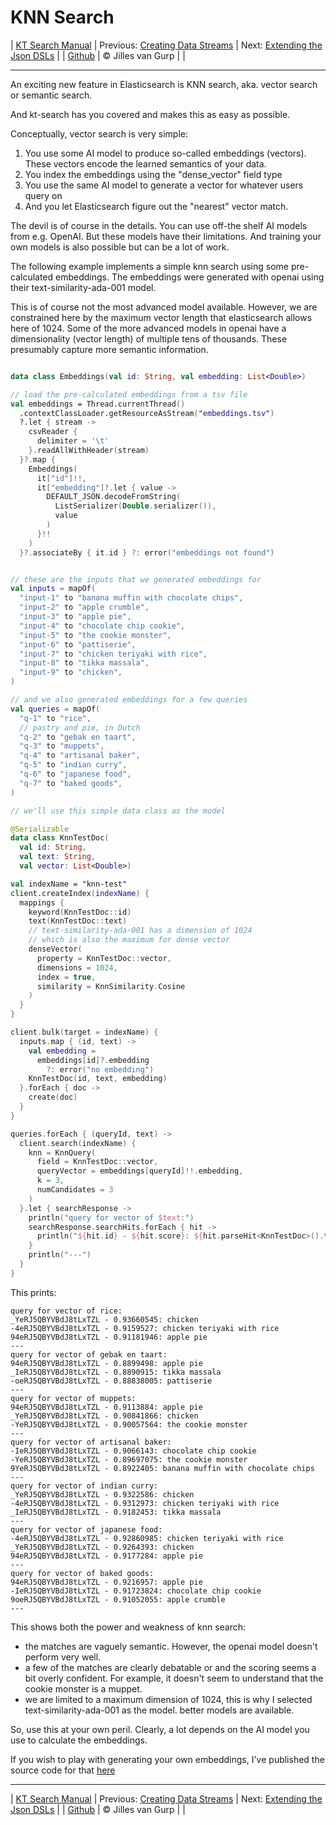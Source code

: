 # KNN Search 

| [KT Search Manual](README.md) | Previous: [Creating Data Streams](DataStreams.md) | Next: [Extending the Json DSLs](ExtendingTheDSL.md) |
| [Github](https://github.com/jillesvangurp/kt-search) | &copy; Jilles van Gurp |  |

---                

An exciting new feature in Elasticsearch is KNN search, aka. vector search or semantic search.

And kt-search has you covered and makes this as easy as possible.

Conceptually, vector search is very simple:

1. You use some AI model to produce so-called embeddings (vectors). 
These vectors encode the learned semantics of your data.
1. You index the embeddings using the "dense_vector" field type
1. You use the same AI model to generate a vector for whatever users query on
1. And you let Elasticsearch figure out the "nearest" vector match.

The devil is of course in the details. You can use off-the shelf AI models from e.g. OpenAI. But these 
models have their limitations. And training your own models is also possible but can be a lot of work.
        
The following example implements a simple knn search using some pre-calculated embeddings.
The embeddings were generated with openai using their text-similarity-ada-001 model.

This is of course not the most advanced model available. However, we are constrained here by the maximum vector length
that elasticsearch allows here of 1024. Some of the more advanced models in openai have a dimensionality 
(vector length) of multiple tens of thousands. These presumably capture more semantic information.

```kotlin

data class Embeddings(val id: String, val embedding: List<Double>)

// load the pre-calculated embeddings from a tsv file
val embeddings = Thread.currentThread()
  .contextClassLoader.getResourceAsStream("embeddings.tsv")
  ?.let { stream ->
    csvReader {
      delimiter = '\t'
    }.readAllWithHeader(stream)
  }?.map {
    Embeddings(
      it["id"]!!,
      it["embedding"]?.let { value ->
        DEFAULT_JSON.decodeFromString(
          ListSerializer(Double.serializer()),
          value
        )
      }!!
    )
  }?.associateBy { it.id } ?: error("embeddings not found")


// these are the inputs that we generated embeddings for
val inputs = mapOf(
  "input-1" to "banana muffin with chocolate chips",
  "input-2" to "apple crumble",
  "input-3" to "apple pie",
  "input-4" to "chocolate chip cookie",
  "input-5" to "the cookie monster",
  "input-6" to "pattiserie",
  "input-7" to "chicken teriyaki with rice",
  "input-8" to "tikka massala",
  "input-9" to "chicken",
)

// and we also generated embeddings for a few queries
val queries = mapOf(
  "q-1" to "rice",
  // pastry and pie, in Dutch
  "q-2" to "gebak en taart",
  "q-3" to "muppets",
  "q-4" to "artisanal baker",
  "q-5" to "indian curry",
  "q-6" to "japanese food",
  "q-7" to "baked goods",
)

// we'll use this simple data class as the model

@Serializable
data class KnnTestDoc(
  val id: String,
  val text: String,
  val vector: List<Double>)

val indexName = "knn-test"
client.createIndex(indexName) {
  mappings {
    keyword(KnnTestDoc::id)
    text(KnnTestDoc::text)
    // text-similarity-ada-001 has a dimension of 1024
    // which is also the maximum for dense vector
    denseVector(
      property = KnnTestDoc::vector,
      dimensions = 1024,
      index = true,
      similarity = KnnSimilarity.Cosine
    )
  }
}

client.bulk(target = indexName) {
  inputs.map { (id, text) ->
    val embedding =
      embeddings[id]?.embedding
        ?: error("no embedding")
    KnnTestDoc(id, text, embedding)
  }.forEach { doc ->
    create(doc)
  }
}

queries.forEach { (queryId, text) ->
  client.search(indexName) {
    knn = KnnQuery(
      field = KnnTestDoc::vector,
      queryVector = embeddings[queryId]!!.embedding,
      k = 3,
      numCandidates = 3
    )
  }.let { searchResponse ->
    println("query for vector of $text:")
    searchResponse.searchHits.forEach { hit ->
      println("${hit.id} - ${hit.score}: ${hit.parseHit<KnnTestDoc>().text}")
    }
    println("---")
  }
}
```

This prints:

```text
query for vector of rice:
_YeRJ5QBYVBdJ8tLxTZL - 0.93660545: chicken
-4eRJ5QBYVBdJ8tLxTZL - 0.9159527: chicken teriyaki with rice
94eRJ5QBYVBdJ8tLxTZL - 0.91181946: apple pie
---
query for vector of gebak en taart:
94eRJ5QBYVBdJ8tLxTZL - 0.8899498: apple pie
_IeRJ5QBYVBdJ8tLxTZL - 0.8890915: tikka massala
-oeRJ5QBYVBdJ8tLxTZL - 0.88838005: pattiserie
---
query for vector of muppets:
94eRJ5QBYVBdJ8tLxTZL - 0.9113884: apple pie
_YeRJ5QBYVBdJ8tLxTZL - 0.90841866: chicken
-YeRJ5QBYVBdJ8tLxTZL - 0.90057564: the cookie monster
---
query for vector of artisanal baker:
-IeRJ5QBYVBdJ8tLxTZL - 0.9066143: chocolate chip cookie
-YeRJ5QBYVBdJ8tLxTZL - 0.89697075: the cookie monster
9YeRJ5QBYVBdJ8tLxTZL - 0.8922405: banana muffin with chocolate chips
---
query for vector of indian curry:
_YeRJ5QBYVBdJ8tLxTZL - 0.9322586: chicken
-4eRJ5QBYVBdJ8tLxTZL - 0.9312973: chicken teriyaki with rice
_IeRJ5QBYVBdJ8tLxTZL - 0.9182453: tikka massala
---
query for vector of japanese food:
-4eRJ5QBYVBdJ8tLxTZL - 0.92860985: chicken teriyaki with rice
_YeRJ5QBYVBdJ8tLxTZL - 0.9264393: chicken
94eRJ5QBYVBdJ8tLxTZL - 0.9177284: apple pie
---
query for vector of baked goods:
94eRJ5QBYVBdJ8tLxTZL - 0.9216957: apple pie
-IeRJ5QBYVBdJ8tLxTZL - 0.91723824: chocolate chip cookie
9oeRJ5QBYVBdJ8tLxTZL - 0.91052055: apple crumble
---
```

This shows both the power and weakness of knn search:

- the matches are vaguely semantic. However, the openai model doesn't perform very well.
- a few of the matches are clearly debatable or and the scoring seems a bit overly confident. For example, 
it doesn't seem to understand that the cookie monster is a muppet. 
- we are limited to a maximum dimension of 1024, this is why I selected text-similarity-ada-001 as the model.
better models are available.

So, use this at your own peril. Clearly, a lot depends on the AI model you use to calculate the embeddings.

If you wish to play with generating your own embeddings, I've published the source code for that 
[here](https://github.com/jillesvangurp/openai-embeddings-processor)



---

| [KT Search Manual](README.md) | Previous: [Creating Data Streams](DataStreams.md) | Next: [Extending the Json DSLs](ExtendingTheDSL.md) |
| [Github](https://github.com/jillesvangurp/kt-search) | &copy; Jilles van Gurp |  |